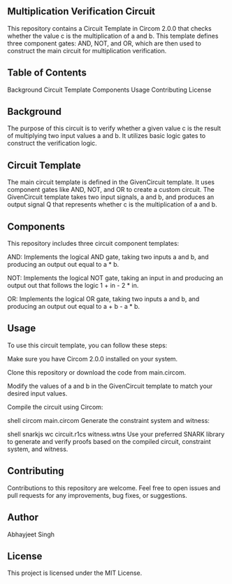 


## Multiplication Verification Circuit ##
This repository contains a Circuit Template in Circom 2.0.0 that checks whether the value c is the multiplication of a and b. This template defines three component gates: AND, NOT, and OR, which are then used to construct the main circuit for multiplication verification.

## Table of Contents ##
Background
Circuit Template
Components
Usage
Contributing
License
## Background ##
The purpose of this circuit is to verify whether a given value c is the result of multiplying two input values a and b. It utilizes basic logic gates to construct the verification logic.

## Circuit Template ##
The main circuit template is defined in the GivenCircuit template. It uses component gates like AND, NOT, and OR to create a custom circuit. The GivenCircuit template takes two input signals, a and b, and produces an output signal Q that represents whether c is the multiplication of a and b.

## Components ##
This repository includes three circuit component templates:

AND: Implements the logical AND gate, taking two inputs a and b, and producing an output out equal to a * b.

NOT: Implements the logical NOT gate, taking an input in and producing an output out that follows the logic 1 + in - 2 * in.

OR: Implements the logical OR gate, taking two inputs a and b, and producing an output out equal to a + b - a * b.

## Usage ##
To use this circuit template, you can follow these steps:

Make sure you have Circom 2.0.0 installed on your system.

Clone this repository or download the code from main.circom.

Modify the values of a and b in the GivenCircuit template to match your desired input values.

Compile the circuit using Circom:

shell
circom main.circom
Generate the constraint system and witness:

shell
snarkjs wc circuit.r1cs witness.wtns
Use your preferred SNARK library to generate and verify proofs based on the compiled circuit, constraint system, and witness.

## Contributing ##
Contributions to this repository are welcome. Feel free to open issues and pull requests for any improvements, bug fixes, or suggestions.

## Author ##
Abhayjeet Singh

## License ##
This project is licensed under the MIT License.
